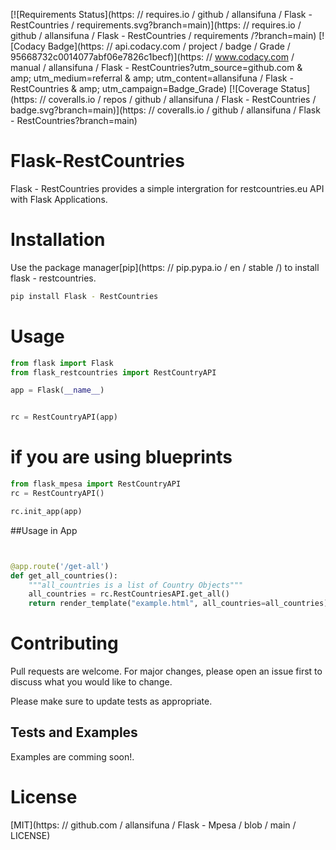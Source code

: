 [![Requirements Status](https: // requires.io / github / allansifuna / Flask - RestCountries / requirements.svg?branch=main)](https: // requires.io / github / allansifuna / Flask - RestCountries / requirements /?branch=main)
[![Codacy Badge](https: // api.codacy.com / project / badge / Grade / 95668732c0014077abf06e7826c1becf)](https: // www.codacy.com / manual / allansifuna / Flask - RestCountries?utm_source=github.com & amp; utm_medium=referral & amp; utm_content=allansifuna / Flask - RestCountries & amp; utm_campaign=Badge_Grade)
[![Coverage Status](https: // coveralls.io / repos / github / allansifuna / Flask - RestCountries / badge.svg?branch=main)](https: // coveralls.io / github / allansifuna / Flask - RestCountries?branch=main)

# Flask-RestCountries
Flask - RestCountries provides a simple intergration for restcountries.eu API with Flask Applications.

# Installation

Use the package manager[pip](https: // pip.pypa.io / en / stable /) to install flask - restcountries.

```bash
pip install Flask - RestCountries
```

# Usage

```python
from flask import Flask
from flask_restcountries import RestCountryAPI

app = Flask(__name__)


rc = RestCountryAPI(app)
```


# if you are using blueprints
```python
from flask_mpesa import RestCountryAPI
rc = RestCountryAPI()

rc.init_app(app)
```

##Usage in App

```python


@app.route('/get-all')
def get_all_countries():
    """all_countries is a list of Country Objects"""
    all_countries = rc.RestCountriesAPI.get_all()
    return render_template("example.html", all_countries=all_countries)


```
# Contributing
Pull requests are welcome. For major changes, please open an issue first to discuss what you would like to change.

Please make sure to update tests as appropriate.
## Tests and Examples

Examples are comming soon!.
# License
[MIT](https: // github.com / allansifuna / Flask - Mpesa / blob / main / LICENSE)
